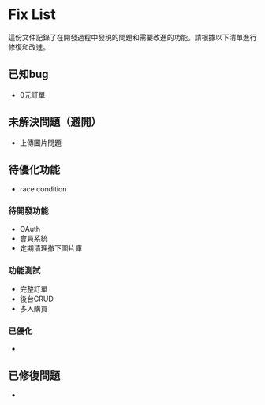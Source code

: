 # Fix List

這份文件記錄了在開發過程中發現的問題和需要改進的功能。請根據以下清單進行修復和改進。

## 已知bug
   - 0元訂單

## 未解決問題（避開）
   - 上傳圖片問題

## 待優化功能
   - race condition

### 待開發功能
   - OAuth
   - 會員系統
   - 定期清理撤下圖片庫

### 功能測試
   - 完整訂單
   - 後台CRUD
   - 多人購買

### 已優化
   - 

## 已修復問題
   - 